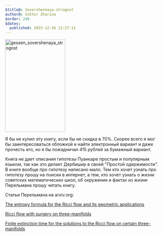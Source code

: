 ```yaml
---
$title@: Sovershennaya-strogost
author@: Viktor Zharina
$order: 249
$dates:
  published: 2015-12-26 12:27:11
---
```

<img src="http://viktor.zharina.info/wp-content/uploads/2015/12/gessen_cover_20_color_b-195x300.jpg" alt="gessen_sovershenaya_strogost" width="195" height="300" class="alignleft size-medium wp-image-2017" />

Я бы не купил эту книгу, если бы не скидка в 70%. Скорее всего я мог бы заинтересоваться обложкой и найти электронный вариант и даже прочесть его, но я бы пожадничал 415 рублей за бумажный вариант.

Книга не дает описания гипотезы Пуанкаре простым и популярным языком, так как это делает Дербишир в своей "Простой одержимости". В книге вообще про  гипотезу написано мало. Тем кто хочет узнать про гипотезу прошу на поиски в интернет, а тем, кто хочет узнать о жизни советских математических школ, об окружении и фактах из жизни Перельмана прошу читать книгу.



Статьи Перельмана на arxiv.org:

<a href="http://arxiv.org/abs/math/0211159" target="_blank">The entropy formula for the Ricci flow and its geometric applications</a>

<a href="http://arxiv.org/abs/math/0303109" target="_blank">Ricci flow with surgery on three-manifolds</a>

<a href="http://arxiv.org/abs/math/0307245" target="_blank">Finite extinction time for the solutions to the Ricci flow on certain three-manifolds</a>